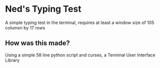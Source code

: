 # Ned's Typing Test
A simple typing test in the terminal, requires at least a window size of 105 columsn by 17 rows
## How was this made?
Using a simple 58 line python script and curses, a Terminal User Interface Library
